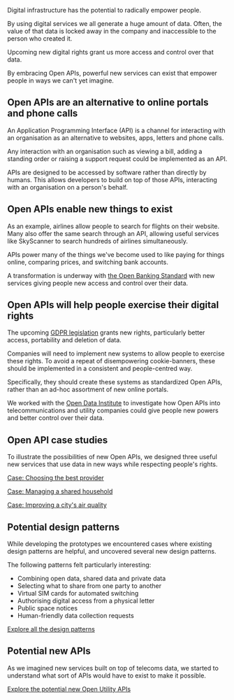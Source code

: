 Digital infrastructure has the potential to radically empower people.

By using digital services we all generate a huge amount of data. Often, the value of that data is locked away in the company and inaccessible to the person who created it.

Upcoming new digital rights grant us more access and control over that data.

By embracing Open APIs, powerful new services can exist that empower people in ways we can't yet imagine.

## Open APIs are an alternative to online portals and phone calls

An Application Programming Interface (API) is a channel for interacting with an organisation as an alternative to websites, apps, letters and phone calls.

Any interaction with an organisation such as viewing a bill, adding a standing order or raising a support request could be implemented as an API.

APIs are designed to be accessed by software rather than directly by humans. This allows developers to build on top of those APIs, interacting with an organisation on a person's behalf.

## Open APIs enable new things to exist

As an example, airlines allow people to search for flights on their website. Many also offer the same search through an API, allowing useful services like SkyScanner to search hundreds of airlines simultaneously.

APIs power many of the things we've become used to like paying for things online, comparing prices, and switching bank accounts.

A transformation is underway with [the Open Banking Standard](https://www.openbanking.org.uk) with new services giving people new access and control over their data.

## Open APIs will help people exercise their digital rights

The upcoming [GDPR legislation](#) grants new rights, particularly better access, portability and deletion of data.

Companies will need to implement new systems to allow people to exercise these rights. To avoid a repeat of disempowering cookie-banners, these should be implemented in a consistent and people-centred way.

Specifically, they should create these systems as standardized Open APIs, rather than an ad-hoc assortment of new online portals.

We worked with the [Open Data Institute](https://theodi.org) to investigate how Open APIs into telecommunications and utility companies could give people new powers and better control over their data.

## Open API case studies

To illustrate the possibilities of new Open APIs, we designed three useful new services that use data in new ways while respecting people's rights.

[Case: Choosing the best provider](/case-choosing-the-best-provider)

[Case: Managing a shared household](/case-managing-a-shared-household)

[Case: Improving a city's air quality](/case-improving-a-citys-air-quality)


## Potential design patterns

While developing the prototypes we encountered cases where existing design patterns are helpful, and uncovered several new design patterns.

The following patterns felt particularly interesting:

*   Combining open data, shared data and private data
*   Selecting what to share from one party to another
*   Virtual SIM cards for automated switching
*   Authorising digital access from a physical letter
*   Public space notices
*   Human-friendly data collection requests

[Explore all the design patterns](/design-patterns-for-open-apis)


## Potential new APIs

As we imagined new services built on top of telecoms data, we started to understand what sort of APIs would have to exist to make it possible.

[Explore the potential new Open Utility APIs](/potential-new-apis)
